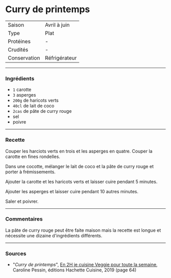 # Curry de printemps

| | |
|:---|:---|
| Saison | Avril à juin |
| Type | Plat |
| Protéines | - |
| Crudités | - |
| Conservation | Réfrigérateur |

---

### Ingrédients

* `1` carotte
* `3` asperges
* `200g` de haricots verts
* `40cl` de lait de coco
* `2cas` de pâte de curry rouge
* sel
* poivre

---

### Recette

Couper les harciots verts en trois et les asperges en quatre. Couper la carotte en fines rondelles.

Dans une cocotte, mélanger le lait de coco et la pâte de curry rouge et porter à frémissements.

Ajouter la carotte et les haricots verts et laisser cuire pendant 5 minutes.

Ajouter les asperges et laisser cuire pendant 10 autres minutes.

Saler et poivrer.

---

### Commentaires

La pâte de curry rouge peut être faite maison mais la recette est longue et nécessite une dizaine d'ingrédients différents.

---

### Sources

* "*Curry de printemps*", [En 2H je cuisine Veggie pour toute la semaine](https://www.hachette-pratique.com/en-2h-je-cuisine-veggie-pour-toute-la-semaine-9782017059745), Caroline Pessin, éditions Hachette Cuisine, 2019 (page 64)
